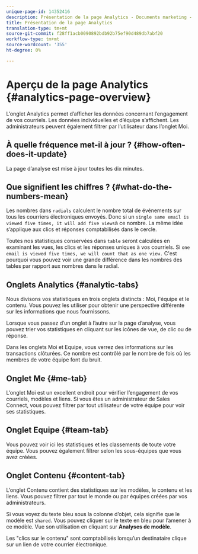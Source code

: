 ```yaml
---
unique-page-id: 14352416
description: Présentation de la page Analytics - Documents marketing - Documentation du produit
title: Présentation de la page Analytics
translation-type: tm+mt
source-git-commit: f28ff1acb0090892bdb92b75ef90d489db7abf20
workflow-type: tm+mt
source-wordcount: '355'
ht-degree: 0%

---
```



# Aperçu de la page Analytics {#analytics-page-overview}

L’onglet Analytics permet d’afficher les données concernant l’engagement de vos courriels. Les données individuelles et d’équipe s’affichent. Les administrateurs peuvent également filtrer par l’utilisateur dans l’onglet Moi.

## À quelle fréquence met-il à jour ? {#how-often-does-it-update}

La page d’analyse est mise à jour toutes les dix minutes.

## Que signifient les chiffres ? {#what-do-the-numbers-mean}

Les nombres dans `radials` calculent le nombre total de événements sur tous les courriers électroniques envoyés. Donc si un `single same email is viewed five times, it will add five views`à ce nombre. La même idée s’applique aux clics et réponses comptabilisés dans le cercle.

Toutes nos statistiques conservées dans `table` seront calculées en examinant les vues, les clics et les réponses uniques à vos courriels. Si `one email is viewed five times, we will count that as one view.` C&#39;est pourquoi vous pouvez voir une grande différence dans les nombres des tables par rapport aux nombres dans le radial.

## Onglets Analytics {#analytic-tabs}

Nous divisons vos statistiques en trois onglets distincts : Moi, l&#39;équipe et le contenu. Vous pouvez les utiliser pour obtenir une perspective différente sur les informations que nous fournissons.

Lorsque vous passez d’un onglet à l’autre sur la page d’analyse, vous pouvez trier vos statistiques en cliquant sur les icônes de vue, de clic ou de réponse.

Dans les onglets Moi et Equipe, vous verrez des informations sur les transactions clôturées. Ce nombre est contrôlé par le nombre de fois où les membres de votre équipe font du bruit.

## Onglet Me {#me-tab}

L’onglet Moi est un excellent endroit pour vérifier l’engagement de vos courriels, modèles et liens. Si vous êtes un administrateur de Sales Connect, vous pouvez filtrer par tout utilisateur de votre équipe pour voir ses statistiques.

## Onglet Equipe {#team-tab}

Vous pouvez voir ici les statistiques et les classements de toute votre équipe. Vous pouvez également filtrer selon les sous-équipes que vous avez créées.

## Onglet Contenu {#content-tab}

L’onglet Contenu contient des statistiques sur les modèles, le contenu et les liens. Vous pouvez filtrer par tout le monde ou par équipes créées par vos administrateurs.

Si vous voyez du texte bleu sous la colonne d’objet, cela signifie que le modèle est `shared`. Vous pouvez cliquer sur le texte en bleu pour l’amener à ce modèle. Vue son utilisation en cliquant sur **Analyses de modèle**.

Les &quot;clics sur le contenu&quot; sont comptabilisés lorsqu’un destinataire clique sur un lien de votre courrier électronique.
